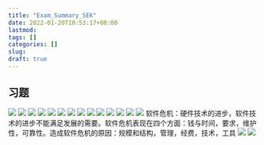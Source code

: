 ```yaml
---
title: "Exam_Summary_SEK"
date: 2022-01-20T10:53:17+08:00
lastmod:
tags: []
categories: []
slug:
draft: true
---
```


## 习题
![](https://raw.githubusercontent.com/QizhengZou/Drawing_bed/main/20211230100042.png)
![](https://raw.githubusercontent.com/QizhengZou/Drawing_bed/main/20211230100208.png)
![](https://raw.githubusercontent.com/QizhengZou/Drawing_bed/main/20211230100400.png)
![](https://raw.githubusercontent.com/QizhengZou/Drawing_bed/main/20211230101005.png)
![](https://raw.githubusercontent.com/QizhengZou/Drawing_bed/main/20211230101321.png)
![](https://raw.githubusercontent.com/QizhengZou/Drawing_bed/main/20211230101410.png)
![](https://raw.githubusercontent.com/QizhengZou/Drawing_bed/main/20211230101757.png)
![](https://raw.githubusercontent.com/QizhengZou/Drawing_bed/main/20211230102424.png)
![](https://raw.githubusercontent.com/QizhengZou/Drawing_bed/main/20211230102604.png)
![](https://raw.githubusercontent.com/QizhengZou/Drawing_bed/main/20211230102944.png)
![](https://raw.githubusercontent.com/QizhengZou/Drawing_bed/main/20211230103106.png)
![](https://raw.githubusercontent.com/QizhengZou/Drawing_bed/main/20211230105234.png)
![](https://raw.githubusercontent.com/QizhengZou/Drawing_bed/main/20211230105340.png)
![](https://raw.githubusercontent.com/QizhengZou/Drawing_bed/main/20211230110006.png)
软件危机：硬件技术的进步，软件技术的进步不能满足发展的需要。软件危机表现在四个方面：钱与时间，要求，维护性，可靠性。造成软件危机的原因：规模和结构，管理，经费，技术，工具
![](https://raw.githubusercontent.com/QizhengZou/Drawing_bed/main/20211230110842.png)
![](https://raw.githubusercontent.com/QizhengZou/Drawing_bed/main/20211230111010.png)
